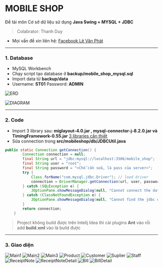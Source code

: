 # **MOBILE SHOP**
Đề tài môn Cơ sở dữ liệu sử dụng **Java Swing + MYSQL + JDBC**
> Colabrator: Thanh Duy
- Mọi vấn đề xin liên hệ: [Facebook Lê Văn Phát](https://www.facebook.com/vanphatit/ "Facebook Lê Văn Phát")

------------


### 1. Database
- MySQL Workbench
- Chạy script tạo database ở **backup/mobile_shop_mysql.sql**
- Import data từ **backup/data**
- Username: **ST01**	Password: **ADMIN**

![ERD](./backup/erd.png)

![DIAGRAM](./backup/diagram.jpg)

------------


### 2. Code
- Import 3 library sau: **miglayout-4.0.jar , mysql-connector-j-8.2.0.jar và TimingFramework-0.55.jar** [3 libraries cần thiết](https://1drv.ms/f/s!AqE0CRNksyQbj4UOt-DwLLWa3zS2xw?e=adWfc5 "3 libraries cần thiết")
- Sửa connection trong **src/mobileshop/db/JDBCUtil.java**
```java
public static Connection getConnection() {
        Connection connection = null;
        final String url = "jdbc:mysql://localhost:3306/mobile_shop";
        final String user = "root";
        final String password = "<Chỗ cần sửa, là pass của server>";
        try {
            Class.forName("com.mysql.jdbc.Driver"); // load driver
            connection = DriverManager.getConnection(url, user, password);
        } catch (SQLException e) {
            JOptionPane.showMessageDialog(null, "Cannot connect the database!", "Error", JOptionPane.ERROR_MESSAGE);
        } catch (ClassNotFoundException e) {
            JOptionPane.showMessageDialog(null, "Cannot find the jdbc driver!", "Error", JOptionPane.ERROR_MESSAGE);
        }
        return connection;
    }
```
> Project không build được trên Intelij Idea thì cài plugins **Ant** vào rồi add **build.xml** vào là build được

--------------


### 3. Giao diện
![Main1](./backup/main.png)
![Main2](./backup/main2.png)
![Main3](./backup/main3.png)
![Product](./backup/product.png)
![Customer](./backup/customer.png)
![Suplier](./backup/suplier.png)
![Staff](./backup/staff.png)
![ReceiptNote](./backup/receiptnote.png)
![ReceiptNoteDetail](./backup/rndetail.png)
![Bill](./backup/bill.png)
![BillDetail](./backup/billdetail.png)
